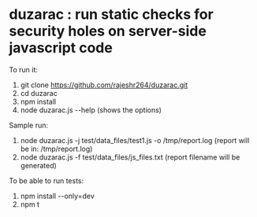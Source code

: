 # duzarac : run static checks for security holes on server-side javascript code
To run it:
1. git clone https://github.com/rajeshr264/duzarac.git
2. cd duzarac
3. npm install 
4. node duzarac.js --help (shows the options)

Sample run:
1. node duzarac.js -j test/data_files/test1.js -o /tmp/report.log (report will be in: /tmp/report.log)
2. node duzarac.js -f test/data_files/js_files.txt (report filename will be generated)


To be able to run tests: 
1. npm install --only=dev
2. npm t
